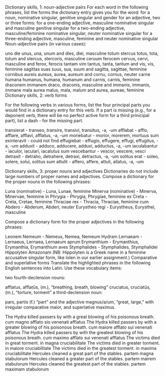 Dictionary skills, 1: noun-adjective pairs
For each word in the following phrases, list the forms the dictionary entry gives you for the word:
for a noun, nominative singular, genitive singular and gender
for an adjective, two or three forms:
for a one-ending adjective, masculine nominative singular and masculine genitive singular
for a two-ending adjective, masculine/feminine nominative singular, neuter nominative singular
for a three-ending adjective, masculine, feminine and neuter nominative singular
Noun-adjective pairs (in various cases):

uno die
unus, una, unum and dies, diei, masculine
totum stercus
totus, tota, totum and stercus, stercoris, masculine
ceruum ferocem
cervus, cervi, masculine and ferox, ferocis
tantam vim
tantus, tanta, tantum and vis, vis, feminine
sagittas suas
suus, sua, suum and sagitta, sagittae, feminine
cornibus aureis
aureus, aurea, aureum and cornu, cornus, neuter
carne humana
humanus, humana, humanum and carnis, carnis, feminine
draconem immanem
draco, draconis, masculine and immanis, immanis, immane
mala aurea
malus, mala, malum and aurea, aureae, feminine
Dictionary skills, 2: verb forms

For the following verbs in various forms, list the four principal parts you would find in a dictionary entry for this verb. If a part is missing (e.g., for a deponent verb, there will be no perfect active form for a third prinicipal part), list a dash - for the missing part.

transierat - transeo, transire, transivi, transitus, -a, -um
afflabat - afflo, afflare, afflavi, afflatus, -a, -um
moriebatur - morior, morerem, mortuus sum
exinteravit - could not find
effugiebat - effugio, effugere, effugi, effugitus, -a, -um
adduxit - adduco, adducere, adduxi, adductus, -a, -um
iaculabantur - iaculor, iaculari, iacalutus sum
vescebantur - vescor, vescere, vesci
detraxit - detraho, detrahere, detraxi, detractus, -a, -um
solitus erat - soleo, solere, solui, solitus sum
attulit - affero, affere, attuli, allatus, -a, -um

Dictionary skills, 3: proper nouns and adjectives
Dictionaries do not include large numbers of proper names and adjectives. Compose a dictionary for the proper nouns in the following phrases:

Luna (nominative) - Luna, Lunae, feminine
Minerva (nominative) - Minerva, Minervae, feminine
in Phrygia - Phrygia, Phrygiae, feminine
ex Creta - Creta, Cretae, feminine
Thraciae rex - Thracia, Thraciae, feminine
cum Abdero - Abderum, Abderi, neuter
Eurystheo regi - Eurystheus, Eurysthei, masculine

Compose a dictionary form for the proper adjectives in the following phrases:

Leonem Nemeum - Nemeus, Nemea, Nemeum
Hydram Lernaeam - Lernaeus, Lernaea, Lernaeum
aprum Erymanthium - Erymanthius, Erymanthia, Erymanthium
aves Stymphalides - Stymphalides, Stymphalidei
Hippolyten Amazonam (NB: Hippolyten is a Greek name in a feminine accusative singular form, like Iolen in our earlier assignment.)
Comparative and superlative forms
Translate the highlighted phrases in the following English sentences into Latin. Use these vocabulary items:

two fourth-declension nouns:

afflatus, afflatūs, (m.), “breathing, breath, blowing”
cruciatus, cruciatūs, (m.), “torture, torment”
a third-declension noun:

pars, partis (f.) “part”
and the adjective magnus/a/um, “great, large,” with irregular comparative maior, and superlative maximus.

The Hydra killed passers by with a great blowing of his poisonous breath.
cum magno afflato sio venenati afflatus
The Hydra killed passers by with a greater blowing of his poisonous breath.
cum maiore afflato sui venenati afflatus
The Hydra killed passers by with the greatest blowing of his poisonous breath.
cum maximo afflato sui venenati afflatus
The victims died in great torment.
in magna cruciabilitate
The victims died in greater torment.
in maiore cruciabilitate
The victims died in the greatest torment.
in maxima cruciabilitate
Hercules cleaned a great part of the stables.
partem magna stabulorum
Hercules cleaned a greater part of the stables.
partem mairem stabulorum
Hercules cleaned the greatest part of the stables.
partem maximam stabulorum
